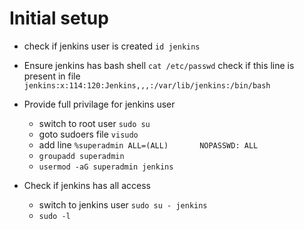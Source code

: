 # Initial setup
- check if jenkins user is created 
  `id jenkins`

- Ensure jenkins has bash shell 
  `cat /etc/passwd`
   check if this line is present in file `jenkins:x:114:120:Jenkins,,,:/var/lib/jenkins:/bin/bash`

- Provide full privilage for jenkins user
  * switch to root user `sudo su`
  * goto sudoers file `visudo`
  * add line `%superadmin ALL=(ALL)       NOPASSWD: ALL`
  * `groupadd superadmin`
  * `usermod -aG superadmin jenkins`

- Check if jenkins has all access
  * switch to jenkins user `sudo su - jenkins`
  * `sudo -l`
  